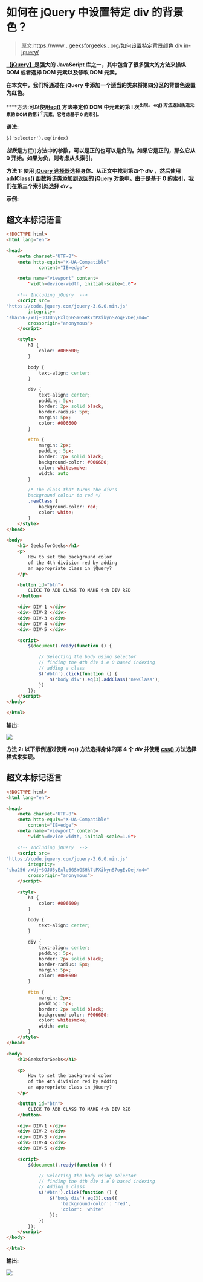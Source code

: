 # 如何在 jQuery 中设置特定 div 的背景色？

> 原文:[https://www . geeksforgeeks . org/如何设置特定背景颜色 div in-jquery/](https://www.geeksforgeeks.org/how-to-set-background-color-of-a-particular-div-in-jquery/)

[**【jQuery】**](https://www.geeksforgeeks.org/jquery-tutorials/)**是强大的 JavaScript 库之一，其中包含了很多强大的方法来操纵 DOM 或者选择 DOM 元素以及修改 DOM 元素。**

**在本文中，我们将通过在 jQuery 中添加一个适当的类来将第四分区的背景色设置为红色。**

****方法:**可以使用[**eq()**](https://www.geeksforgeeks.org/jquery-eq-with-examples/) 方法来定位 DOM 中元素的第 I 次<sup>出现。 **eq()** 方法返回所选元素的 DOM 的第 i <sup>个</sup>元素。它考虑基于 0 的索引。</sup>**

****语法:****

```html
$('selector').eq(index)
```

***指数*是**方程()**方法中的参数，可以是正的也可以是负的。如果它是正的，那么它从 0 开始。如果为负，则考虑从头索引。**

****方法 1:** 使用 [jQuery 选择器](https://www.geeksforgeeks.org/jquery-element-selector/)选择身体。从正文中找到第四个 *div* ，然后使用 [**addClass()**](https://www.geeksforgeeks.org/jquery-addclass-with-examples/) 函数将该类添加到返回的 jQuery 对象中。由于是基于 0 的索引，我们在第三个索引处选择 *div* 。**

****示例:****

## **超文本标记语言**

```html
<!DOCTYPE html>
<html lang="en">

<head>
    <meta charset="UTF-8">
    <meta http-equiv="X-UA-Compatible" 
            content="IE=edge">

    <meta name="viewport" content=
        "width=device-width, initial-scale=1.0">

    <!-- Including jQuery  -->
    <script src=
"https://code.jquery.com/jquery-3.6.0.min.js"
        integrity=
"sha256-/xUj+3OJU5yExlq6GSYGSHk7tPXikynS7ogEvDej/m4=" 
        crossorigin="anonymous">
    </script>

    <style>
        h1 {
            color: #006600;
        }

        body {
            text-align: center;
        }

        div {
            text-align: center;
            padding: 5px;
            border: 2px solid black;
            border-radius: 5px;
            margin: 5px;
            color: #006600
        }

        #btn {
            margin: 2px;
            padding: 5px;
            border: 2px solid black;
            background-color: #006600;
            color: whitesmoke;
            width: auto
        }

        /* The class that turns the div's 
        background colour to red */
        .newClass {
            background-color: red;
            color: white;
        }
    </style>
</head>

<body>
    <h1> GeeksforGeeks</h1>
    <p>
        How to set the background color 
        of the 4th division red by adding 
        an appropriate class in jQuery?
    </p>

    <button id="btn">
        CLICK TO ADD CLASS TO MAKE 4th DIV RED 
    </button>

    <div> DIV-1 </div>
    <div> DIV-2 </div>
    <div> DIV-3 </div>
    <div> DIV-4 </div>
    <div> DIV-5 </div>

    <script>
        $(document).ready(function () {

            // Selecting the body using selector
            // finding the 4th div i.e 0 based indexing 
            // adding a class
            $('#btn').click(function () {
                $('body div').eq(3).addClass('newClass');
            })
        });
    </script>
</body>

</html>
```

****输出:****

**![](img/e156b6b89241ac8de2db5a95cc568dd5.png)**

****方法 2:** 以下示例通过使用 **eq()** 方法选择身体的第 4 个 *div* 并使用 [**css()**](https://www.geeksforgeeks.org/jquery-css-method/) 方法选择样式来实现。**

## **超文本标记语言**

```html
<!DOCTYPE html>
<html lang="en">

<head>
    <meta charset="UTF-8">
    <meta http-equiv="X-UA-Compatible" 
        content="IE=edge">
    <meta name="viewport" content=
        "width=device-width, initial-scale=1.0">

    <!-- Including jQuery  -->
    <script src=
"https://code.jquery.com/jquery-3.6.0.min.js"
        integrity=
"sha256-/xUj+3OJU5yExlq6GSYGSHk7tPXikynS7ogEvDej/m4="
        crossorigin="anonymous">
    </script>

    <style>
        h1 {
            color: #006600;
        }

        body {
            text-align: center;
        }

        div {
            text-align: center;
            padding: 5px;
            border: 2px solid black;
            border-radius: 5px;
            margin: 5px;
            color: #006600
        }

        #btn {
            margin: 2px;
            padding: 5px;
            border: 2px solid black;
            background-color: #006600;
            color: whitesmoke;
            width: auto
        }
    </style>
</head>

<body>
    <h1>GeeksforGeeks</h1>

    <p>
        How to set the background color 
        of the 4th division red by adding 
        an appropriate class in jQuery?
    </p>

    <button id="btn">
        CLICK TO ADD CLASS TO MAKE 4th DIV RED
    </button>

    <div> DIV-1 </div>
    <div> DIV-2 </div>
    <div> DIV-3 </div>
    <div> DIV-4 </div>
    <div> DIV-5 </div>

    <script>
        $(document).ready(function () {

            // Selecting the body using selector
            // finding the 4th div i.e 0 based indexing 
            // Adding a class
            $('#btn').click(function () {
                $('body div').eq(3).css({ 
                    'background-color': 'red', 
                    'color': 'white' 
                });
            })
        });
    </script>
</body>

</html>
```

****输出:****

**![](img/5c4e778170fc8800b88dc185988d4ca1.png)**